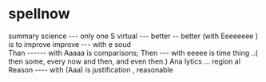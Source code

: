 # spellnow
summary
science --- only one S 
virtual ---
better --    better (with Eeeeeeee ) is to improve 
improve  ---  with e soud  
Than ------ with Aaaaa  is comparisons; 
Then --- with eeeee is time thing ..( then some, every now and then, and even then.) 
Ana lytics ...
region al
Reason ---- with  (Aaa) is justification  , reasonable 
